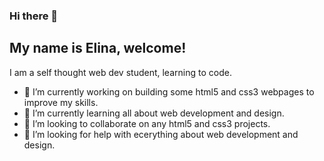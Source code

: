 ### Hi there 👋
## My name is Elina, welcome!

 I am a self thought web dev student, learning to code.

- 🔭 I’m currently working on building some html5 and css3 webpages to improve my skills.
- 🌱 I’m currently learning all about web development and design.
- 👯 I’m looking to collaborate on any html5 and css3 projects.
- 🤔 I’m looking for help with ecerything about web development and design.
<!--
- 💬 Ask me about ...
- 📫 How to reach me: ...
- 😄 Pronouns: ...
- ⚡ Fun fact: ...
-->